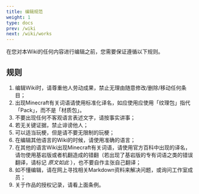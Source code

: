 ```yaml
---
title: 编辑规范
weight: 1
type: docs
prev: /wiki
next: /wiki/works
---
```


在您对本Wiki的任何内容进行编辑之前，您需要保证遵循以下规则。

<!--more-->

## 规则

1. 编辑Wiki时，请尊重他人劳动成果，禁止无理由随意修改/删除/移动任何条目；
2. 出现Minecraft有关词语请使用标准化译名，如应使用应使用「纹理包」指代「Pack」，而不是「材质包」。
3. 不要出现任何不客观语言表述文字，请按事实讲事；
4. 若无关键证据，禁止诽谤他人；
5. 可以适当玩梗，但是请不要无限制的玩梗；
6. 在编辑其他语言的Wiki的时候，请使用准确的语言；
7. 在其他的语言Wiki出现Minecraft有关词语，请使用官方百科中出现的译名，请勿使用基岩版或者机翻造成的错翻（若出现了基岩版的专有词语之类的错误翻译，请标记 *原文如此* ），也不要自作主张自己翻译；
8. 如不懂编辑，请在网上寻找相关Markdown资料来解决问题，或询问工作室成员；
9. 关于作品的授权记录，请看上面条例。